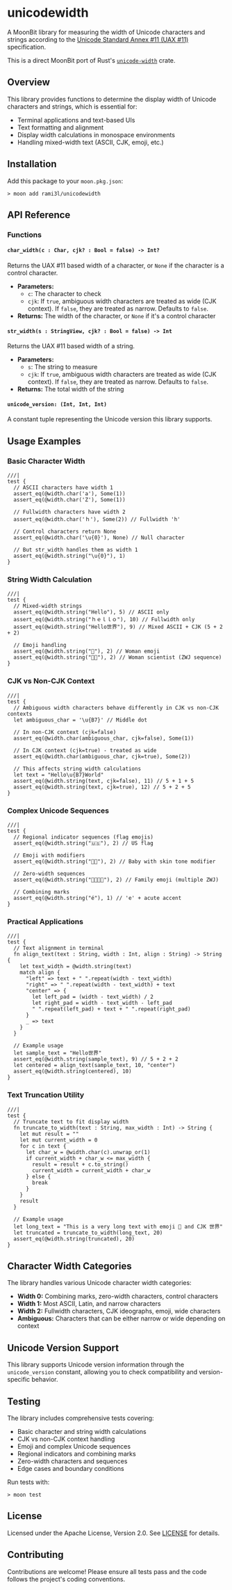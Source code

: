 # unicodewidth

A MoonBit library for measuring the width of Unicode characters and strings according to the [Unicode Standard Annex #11 (UAX #11)](https://www.unicode.org/reports/tr11/) specification.

This is a direct MoonBit port of Rust's [`unicode-width`](https://github.com/unicode-rs/unicode-width) crate.

## Overview

This library provides functions to determine the display width of Unicode characters and strings, which is essential for:

- Terminal applications and text-based UIs
- Text formatting and alignment
- Display width calculations in monospace environments
- Handling mixed-width text (ASCII, CJK, emoji, etc.)

## Installation

Add this package to your `moon.pkg.json`:

```console
> moon add rami3l/unicodewidth
```

## API Reference

### Functions

#### `char_width(c : Char, cjk? : Bool = false) -> Int?`

Returns the UAX #11 based width of a character, or `None` if the character is a control character.

- **Parameters:**
  - `c`: The character to check
  - `cjk`: If `true`, ambiguous width characters are treated as wide (CJK context). If `false`, they are treated as narrow. Defaults to `false`.
- **Returns:** The width of the character, or `None` if it's a control character

#### `str_width(s : StringView, cjk? : Bool = false) -> Int`

Returns the UAX #11 based width of a string.

- **Parameters:**
  - `s`: The string to measure
  - `cjk`: If `true`, ambiguous width characters are treated as wide (CJK context). If `false`, they are treated as narrow. Defaults to `false`.
- **Returns:** The total width of the string

#### `unicode_version: (Int, Int, Int)`

A constant tuple representing the Unicode version this library supports.

## Usage Examples

### Basic Character Width

```mbt
///|
test {
  // ASCII characters have width 1
  assert_eq(@width.char('a'), Some(1))
  assert_eq(@width.char('Z'), Some(1))

  // Fullwidth characters have width 2
  assert_eq(@width.char('ｈ'), Some(2)) // Fullwidth 'h'

  // Control characters return None
  assert_eq(@width.char('\u{0}'), None) // Null character

  // But str_width handles them as width 1
  assert_eq(@width.string("\u{0}"), 1)
}
```

### String Width Calculation

```mbt
///|
test {
  // Mixed-width strings
  assert_eq(@width.string("Hello"), 5) // ASCII only
  assert_eq(@width.string("ｈｅｌｌｏ"), 10) // Fullwidth only
  assert_eq(@width.string("Hello世界"), 9) // Mixed ASCII + CJK (5 + 2 + 2)

  // Emoji handling
  assert_eq(@width.string("👩"), 2) // Woman emoji
  assert_eq(@width.string("👩‍🔬"), 2) // Woman scientist (ZWJ sequence)
}
```

### CJK vs Non-CJK Context

```mbt
///|
test {
  // Ambiguous width characters behave differently in CJK vs non-CJK contexts
  let ambiguous_char = '\u{B7}' // Middle dot

  // In non-CJK context (cjk=false)
  assert_eq(@width.char(ambiguous_char, cjk=false), Some(1))

  // In CJK context (cjk=true) - treated as wide
  assert_eq(@width.char(ambiguous_char, cjk=true), Some(2))

  // This affects string width calculations
  let text = "Hello\u{B7}World"
  assert_eq(@width.string(text, cjk=false), 11) // 5 + 1 + 5
  assert_eq(@width.string(text, cjk=true), 12) // 5 + 2 + 5
}
```

### Complex Unicode Sequences

```mbt
///|
test {
  // Regional indicator sequences (flag emojis)
  assert_eq(@width.string("🇺🇸"), 2) // US flag

  // Emoji with modifiers
  assert_eq(@width.string("👶🏽"), 2) // Baby with skin tone modifier

  // Zero-width sequences
  assert_eq(@width.string("👨‍👩‍👧‍👦"), 2) // Family emoji (multiple ZWJ)

  // Combining marks
  assert_eq(@width.string("é"), 1) // 'e' + acute accent
}
```

### Practical Applications

```mbt
///|
test {
  // Text alignment in terminal
  fn align_text(text : String, width : Int, align : String) -> String {
    let text_width = @width.string(text)
    match align {
      "left" => text + " ".repeat(width - text_width)
      "right" => " ".repeat(width - text_width) + text
      "center" => {
        let left_pad = (width - text_width) / 2
        let right_pad = width - text_width - left_pad
        " ".repeat(left_pad) + text + " ".repeat(right_pad)
      }
      _ => text
    }
  }

  // Example usage
  let sample_text = "Hello世界"
  assert_eq(@width.string(sample_text), 9) // 5 + 2 + 2
  let centered = align_text(sample_text, 10, "center")
  assert_eq(@width.string(centered), 10)
}
```

### Text Truncation Utility

```mbt
///|
test {
  // Truncate text to fit display width
  fn truncate_to_width(text : String, max_width : Int) -> String {
    let mut result = ""
    let mut current_width = 0
    for c in text {
      let char_w = @width.char(c).unwrap_or(1)
      if current_width + char_w <= max_width {
        result = result + c.to_string()
        current_width = current_width + char_w
      } else {
        break
      }
    }
    result
  }

  // Example usage
  let long_text = "This is a very long text with emoji 🚀 and CJK 世界"
  let truncated = truncate_to_width(long_text, 20)
  assert_eq(@width.string(truncated), 20)
}
```

## Character Width Categories

The library handles various Unicode character width categories:

- **Width 0:** Combining marks, zero-width characters, control characters
- **Width 1:** Most ASCII, Latin, and narrow characters
- **Width 2:** Fullwidth characters, CJK ideographs, emoji, wide characters
- **Ambiguous:** Characters that can be either narrow or wide depending on context

## Unicode Version Support

This library supports Unicode version information through the `unicode_version` constant, allowing you to check compatibility and version-specific behavior.

## Testing

The library includes comprehensive tests covering:

- Basic character and string width calculations
- CJK vs non-CJK context handling
- Emoji and complex Unicode sequences
- Regional indicators and combining marks
- Zero-width characters and sequences
- Edge cases and boundary conditions

Run tests with:

```console
> moon test
```

## License

Licensed under the Apache License, Version 2.0. See [LICENSE](LICENSE) for details.

## Contributing

Contributions are welcome! Please ensure all tests pass and the code follows the project's coding conventions.
